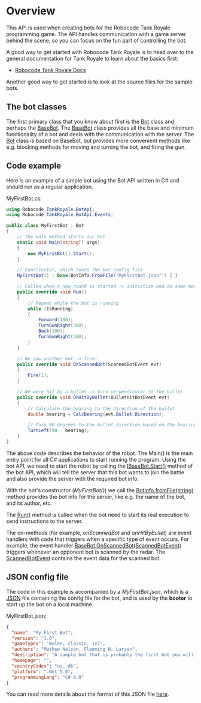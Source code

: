 # Overview

This API is used when creating bots for the Robocode Tank Royale programming game. The API handles communication with a
game server behind the scene, so you can focus on the fun part of controlling the bot.

A good way to get started with Robocode Tank Royale is to head over to the general documentation for Tank Royale to
learn about the basics first:

* [Robocode Tank Royale Docs]

Another good way to get started is to look at the source files for the sample bots.

## The bot classes

The first primary class that you know about first is the [Bot] class and perhaps the [BaseBot]. The [BaseBot] class
provides all the base and minimum functionality of a bot and deals with the communication with the server. The [Bot]
class is based on BaseBot, but provides more convenient methods like e.g. blocking methods for moving and turning the
bot, and firing the gun.

## Code example

Here is an example of a simple bot using the Bot API written in C# and should run as a regular application.

MyFirstBot.cs:

```csharp
using Robocode.TankRoyale.BotApi;
using Robocode.TankRoyale.BotApi.Events;

public class MyFirstBot : Bot
{
    // The main method starts our bot
    static void Main(string[] args)
    {
        new MyFirstBot().Start();
    }

    // Constructor, which loads the bot config file
    MyFirstBot() : base(BotInfo.FromFile("MyFirstBot.json")) { }

    // Called when a new round is started -> initialize and do some movement
    public override void Run()
    {
        // Repeat while the bot is running
        while (IsRunning)
        {
            Forward(100);
            TurnGunRight(360);
            Back(100);
            TurnGunRight(360);
        }
    }

    // We saw another bot -> fire!
    public override void OnScannedBot(ScannedBotEvent evt)
    {
        Fire(1);
    }

    // We were hit by a bullet -> turn perpendicular to the bullet
    public override void OnHitByBullet(BulletHitBotEvent evt)
    {
        // Calculate the bearing to the direction of the bullet
        double bearing = CalcBearing(evt.Bullet.Direction);

        // Turn 90 degrees to the bullet direction based on the bearing
        TurnLeft(90 - bearing);
    }
}
```

The above code describes the behavior of the robot. The Main() is the main entry point for all C# applications to start
running the program. Using the bot API, we need to start the robot by calling the
[IBaseBot.Start()] method of the bot API, which will tell the server that this bot wants to join the battle and also
provide the server with the required bot info.

With the bot's constructor (_MyFirstBot()_) we call the [BotInfo.fromFile(string)] method provides the bot info for the
server, like e.g. the name of the bot, and its author, etc.

The [Run()] method is called when the bot need to start its real execution to send instructions to the server.

The on-methods (for example, _onScannedBot_ and _onHitByBullet_) are event handlers with code that triggers when a
specific type of event occurs. For example, the event handler [BaseBot.OnScannedBot(ScannedBotEvent)]
triggers whenever an opponent bot is scanned by the radar. The [ScannedBotEvent] contains the event data for the scanned
bot.

## JSON config file

The code in this example is accompanied by a _MyFirstBot.json_, which is a [JSON] file containing the config file for
the bot, and is used by the **booter** to start up the bot on a local machine.

MyFirstBot.json:

```json
{
  "name": "My First Bot",
  "version": "1.0",
  "gameTypes": "melee, classic, 1v1",
  "authors": "Mathew Nelson, Flemming N. Larsen",
  "description": "A sample bot that is probably the first bot you will learn about.",
  "homepage": "",
  "countryCodes": "us, dk",
  "platform": ".Net 5.0",
  "programmingLang": "C# 8.0"
}
```

You can read more details about the format of this JSON
file [here](https://robocode-dev.github.io/tank-royale/docs/articles/booter.html#json-config-file.html).


[Robocode Tank Royale Docs]: https://robocode-dev.github.io/tank-royale/docs/

[Bot]: https://robocode-dev.github.io/tank-royale/api/dotnet/api/Robocode.TankRoyale.BotApi.Bot.html

[BaseBot]: https://robocode-dev.github.io/tank-royale/api/dotnet/api/Robocode.TankRoyale.BotApi.BaseBot.html

[IBaseBot.Start()]: https://robocode-dev.github.io/tank-royale/api/dotnet/api/Robocode.TankRoyale.BotApi.IBaseBot.html#Robocode_TankRoyale_BotApi_IBaseBot_Start

[BotInfo.FromFile(string)]: https://robocode-dev.github.io/tank-royale/api/dotnet/api/Robocode.TankRoyale.BotApi.BotInfo.html#Robocode_TankRoyale_BotApi_BotInfo_FromFile_System_String_

[Run()]: https://robocode-dev.github.io/tank-royale/api/dotnet/api/Robocode.TankRoyale.BotApi.IBot.html#Robocode_TankRoyale_BotApi_IBot_Run

[BaseBot.OnScannedBot(ScannedBotEvent)]: https://robocode-dev.github.io/tank-royale/api/dotnet/api/Robocode.TankRoyale.BotApi.BaseBot.html#Robocode_TankRoyale_BotApi_BaseBot_OnScannedBot_Robocode_TankRoyale_BotApi_Events_ScannedBotEvent_

[ScannedBotEvent]: https://robocode-dev.github.io/tank-royale/api/dotnet/api/Robocode.TankRoyale.BotApi.Events.ScannedBotEvent.html

[JSON]: https://fileinfo.com/extension/json
